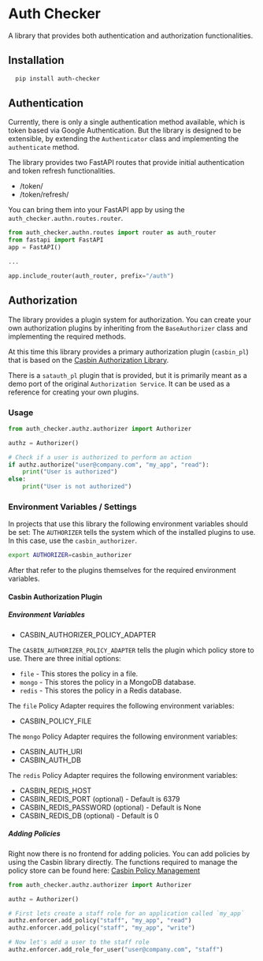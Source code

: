 # Auth Checker

A library that provides both authentication and authorization functionalities.

## Installation

```bash
  pip install auth-checker
```

## Authentication

Currently, there is only a single authentication method available, which is token based via Google Authentication. But
the library is designed to be extensible, by extending the `Authenticator` class and implementing the `authenticate` method.

The library provides two FastAPI routes that provide initial authentication and token refresh functionalities.

* /token/
* /token/refresh/

You can bring them into your FastAPI app by using the `auth_checker.authn.routes.router`.

```python
from auth_checker.authn.routes import router as auth_router
from fastapi import FastAPI
app = FastAPI()

...

app.include_router(auth_router, prefix="/auth")
```

## Authorization

The library provides a plugin system for authorization. You can create your own authorization plugins by inheriting from
the `BaseAuthorizer` class and implementing the required methods.

At this time this library provides a primary authorization plugin (`casbin_pl`) that is based on the [Casbin Authorization Library](https://casbin.org/).

There is a `satauth_pl` plugin that is provided, but it is primarily meant as a demo port of the original
`Authorization Service`.  It can be used as a reference for creating your own plugins.

### Usage

```python
from auth_checker.authz.authorizer import Authorizer

authz = Authorizer()

# Check if a user is authorized to perform an action
if authz.authorize("user@company.com", "my_app", "read"):
    print("User is authorized")
else:
    print("User is not authorized")
```


### Environment Variables / Settings

In projects that use this library the following environment variables should be set:
The `AUTHORIZER` tells the system which of the installed plugins to use. In this case, use the `casbin_authorizer`.

```bash
export AUTHORIZER=casbin_authorizer
```

After that refer to the plugins themselves for the required environment variables.

#### Casbin Authorization Plugin

##### Environment Variables

* CASBIN_AUTHORIZER_POLICY_ADAPTER

The `CASBIN_AUTHORIZER_POLICY_ADAPTER` tells the plugin which policy store to use. There are three initial options:

* `file` - This stores the policy in a file.
* `mongo` - This stores the policy in a MongoDB database.
* `redis` - This stores the policy in a Redis database.

The `file` Policy Adapter requires the following environment variables:

* CASBIN_POLICY_FILE

The `mongo` Policy Adapter requires the following environment variables:

* CASBIN_AUTH_URI
* CASBIN_AUTH_DB

The `redis` Policy Adapter requires the following environment variables:

* CASBIN_REDIS_HOST
* CASBIN_REDIS_PORT (optional) - Default is 6379
* CASBIN_REDIS_PASSWORD (optional) - Default is None
* CASBIN_REDIS_DB (optional) - Default is 0

##### Adding Policies

Right now there is no frontend for adding policies. You can add policies by using the Casbin library directly.
The functions required to manage the policy store can be found here: [Casbin Policy Management](https://github.com/casbin/pycasbin/blob/master/casbin/enforcer.py)

```python
from auth_checker.authz.authorizer import Authorizer

authz = Authorizer()

# First lets create a staff role for an application called `my_app`
authz.enforcer.add_policy("staff", "my_app", "read")
authz.enforcer.add_policy("staff", "my_app", "write")

# Now let's add a user to the staff role
authz.enforcer.add_role_for_user("user@company.com", "staff")


```
